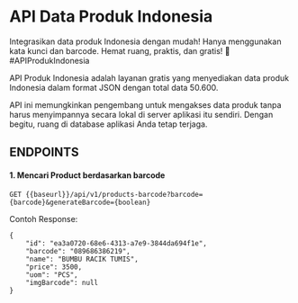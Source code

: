 API Data Produk Indonesia
==========================
Integrasikan data produk Indonesia dengan mudah! Hanya menggunakan kata kunci dan barcode. Hemat ruang, praktis, dan gratis! 🚀 #APIProdukIndonesia

API Produk Indonesia adalah layanan gratis yang menyediakan data produk Indonesia dalam format JSON dengan total data 50.600. 

API ini memungkinkan pengembang untuk mengakses data produk tanpa harus menyimpannya secara lokal di server aplikasi itu sendiri. Dengan begitu, ruang di database aplikasi Anda tetap terjaga.

## ENDPOINTS

#### 1. Mencari Product berdasarkan barcode

```
GET {{baseurl}}/api/v1/products-barcode?barcode={barcode}&generateBarcode={boolean}
```

Contoh Response:

```
{
    "id": "ea3a0720-68e6-4313-a7e9-3844da694f1e",
    "barcode": "089686386219",
    "name": "BUMBU RACIK TUMIS",
    "price": 3500,
    "uom": "PCS",
    "imgBarcode": null
}
```
